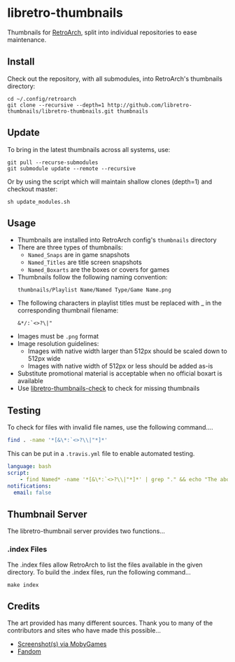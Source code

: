 # libretro-thumbnails

Thumbnails for [RetroArch](http://retroarch.com), split into individual repositories to ease maintenance.

## Install

Check out the repository, with all submodules, into RetroArch's thumbnails directory:

```
cd ~/.config/retroarch
git clone --recursive --depth=1 http://github.com/libretro-thumbnails/libretro-thumbnails.git thumbnails
```

## Update

To bring in the latest thumbnails across all systems, use:

```
git pull --recurse-submodules
git submodule update --remote --recursive
```

Or by using the script which will maintain shallow clones (depth=1) and checkout master:

```
sh update_modules.sh
```

## Usage

- Thumbnails are installed into RetroArch config's `thumbnails` directory
- There are three types of thumbnails:
  - `Named_Snaps` are in game snapshots
  - `Named_Titles` are title screen snapshots
  - `Named_Boxarts` are the boxes or covers for games
- Thumbnails follow the following naming convention:
    ```
    thumbnails/Playlist Name/Named Type/Game Name.png
    ```
- The following characters in playlist titles must be replaced with _ in the corresponding thumbnail filename:
    ```
    &*/:`<>?\|"
    ```
- Images must be `.png` format
- Image resolution guidelines:
  - Images with native width larger than 512px should be scaled down to 512px wide
  - Images with native width of 512px or less should be added as-is
- Substitute promotional material is acceptable when no official boxart is available
- Use [libretro-thumbnails-check](https://github.com/RobLoach/libretro-thumbnails-check) to check for missing thumbnails

## Testing

To check for files with invalid file names, use the following command....

``` bash
find . -name '*[&\*:`<>?\\|"*]*'
```

This can be put in a `.travis.yml` file to enable automated testing.
``` yaml
language: bash
script:
    - find Named* -name '*[&\*:`<>?\\|"*]*' | grep "." && echo "The above are invalid filenames" && return 1 || echo "No invalid files found"
notifications:
  email: false
```

## Thumbnail Server

The libretro-thumbnail server provides two functions...

### .index Files

The .index files allow RetroArch to list the files available in the given directory. To build the .index files, run the following command...

```
make index
```

## Credits

The art provided has many different sources. Thank you to many of the contributors and sites who have made this possible...

- [Screenshot(s) via MobyGames](https://mobygames.com)
- [Fandom](https://www.fandom.com)
